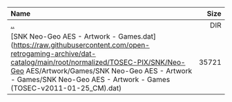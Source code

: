 |Name|Size|
|:---|---:|
|[..](../index.html)|DIR|
|[SNK Neo-Geo AES - Artwork - Games.dat](https://raw.githubusercontent.com/open-retrogaming-archive/dat-catalog/main/root/normalized/TOSEC-PIX/SNK/Neo-Geo AES/Artwork/Games/SNK Neo-Geo AES - Artwork - Games/SNK Neo-Geo AES - Artwork - Games (TOSEC-v2011-01-25_CM).dat)|35721|

